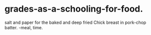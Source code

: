 # grades-as-a-schooling-for-food.
salt and paper for the baked and deep fried Chick breast in pork-chop batter. -meal, time.
